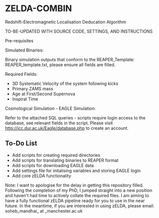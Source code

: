 # ZELDA-COMBIN
Redshift-Electromagnetic Localisation Deducation Algorithm


TO-BE-UPDATED WITH SOURCE CODE, SETTINGS, AND INSTRUCTIONS

Pre-requisites

Simulated Binaries:

Binary simulation outputs that conform to the REAPER_Template: REAPER_template.txt, please ensure all fields are filled.

Required Fields:
- 3D Systematic Velocity of the system following kicks
- Primary ZAMS mass
- Age at First/Second Supernova
- Inspiral Time


Cosmological Simulation - EAGLE Simulation:

Refer to the attached SQL queries - scripts require login access to the database, see relevant fields in the script. Please visit http://icc.dur.ac.uk/Eagle/database.php to create an account. 

## To-Do List
- Add scripts for creating required directories
- Add scripts for translating binaries to REAPER format
- Add scripts for downloading EAGLE data
- Add settings file for initalising variables and storing EAGLE login
- Add core zELDA functionality

Note: I want to apologise for the delay in getting this repository filled. Following the completion of my PhD, I jumped straight into a new position and haven't had time to actively collate the required files. I am aiming to have a fully functional zELDA pipeline ready for you to use in the near future. In the meantime, if you are interested in using zELDA, please email: soheb_mandhai_ at _manchester.ac.uk

